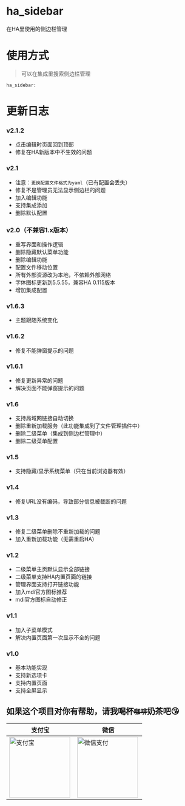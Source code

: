 # ha_sidebar
在HA里使用的侧边栏管理


# 使用方式

> 可以在集成里搜索侧边栏管理

```
ha_sidebar:
```

# 更新日志

### v2.1.2
- 点击编辑时页面回到顶部
- 修复在HA新版本中不生效的问题

### v2.1
- 注意：`更换配置文件格式为yaml`（已有配置会丢失）
- 修复不是管理员无法显示侧边栏的问题
- 加入编辑功能
- 支持集成添加
- 删除默认配置

### v2.0（不兼容1.x版本）
- 重写界面和操作逻辑
- 删除隐藏默认菜单功能
- 删除编辑功能
- 配置文件移动位置
- 所有外部资源改为本地，不依赖外部网络
- 字体图标更新到5.5.55，兼容HA 0.115版本
- 增加集成配置

### v1.6.3
- 主题跟随系统变化

### v1.6.2
- 修复不能弹窗提示的问题

### v1.6.1
- 修复更新异常的问题
- 解决页面不能弹窗提示的问题

### v1.6
- 支持局域网链接自动切换
- 删除重新加载服务（此功能集成到了文件管理插件中）
- 删除二级菜单（集成到侧边栏管理中）
- 删除二级菜单配置

### v1.5
- 支持隐藏/显示系统菜单（只在当前浏览器有效）

### v1.4
- 修复URL没有编码，导致部分信息被截断的问题

### v1.3
- 修复二级菜单删除不重新加载的问题
- 加入重新加载功能（无需重启HA）

### v1.2
- 二级菜单主页默认显示全部链接
- 二级菜单支持HA内置页面的链接
- 管理界面支持打开链接功能
- 加入mdi官方图标推荐
- mdi官方图标自动修正

### v1.1
- 加入子菜单模式
- 解决内置页面第一次显示不全的问题

### v1.0
- 基本功能实现
- 支持新选项卡
- 支持内置页面
- 支持全屏显示


## 如果这个项目对你有帮助，请我喝杯<del><small>咖啡</small></del><b>奶茶</b>吧😘
|支付宝|微信|
|---|---|
<img src="https://ha.jiluxinqing.com/img/alipay.png" align="left" height="160" width="160" alt="支付宝" title="支付宝">  |  <img src="https://ha.jiluxinqing.com/img/wechat.png" align="left" height="160" width="160" alt="微信支付" title="微信">